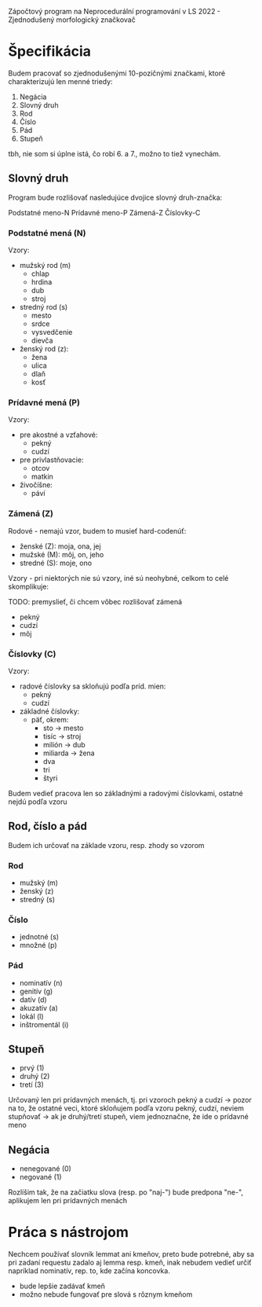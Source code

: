 
Zápočtový program na Neprocedurální programování v LS 2022 - Zjednodušený morfologický značkovač

# Špecifikácia

Budem pracovať so zjednodušenými 10-pozičnými značkami, ktoré charakterizujú len menné triedy:
1. Negácia
2. Slovný druh
3. Rod
4. Číslo
5. Pád
6. Stupeň


tbh, nie som si úplne istá, čo robí 6. a 7., možno to tiež vynechám.

## Slovný druh

Program bude rozlišovať nasledujúce dvojice slovný druh-značka:

Podstatné meno-N
Prídavné meno-P
Zámená-Z
Číslovky-C

### Podstatné mená (N)

Vzory:
- mužský rod (m)
    - chlap
    - hrdina
    - dub
    - stroj
- stredný rod (s)
    - mesto
    - srdce
    - vysvedčenie
    - dievča
- ženský rod (z):
    - žena
    - ulica
    - dlaň
    - kosť

### Prídavné mená (P)

Vzory:
- pre akostné a vzťahové:
    - pekný
    - cudzí
- pre privlastňovacie:
    - otcov
    - matkin
- živočíšne:
    - páví

### Zámená (Z)

Rodové - nemajú vzor, budem to musieť hard-codenúť:
- ženské (Z): moja, ona, jej
- mužské (M): môj, on, jeho
- stredné (S): moje, ono

Vzory - pri niektorých nie sú vzory, iné sú neohybné, celkom to celé skomplikuje:

TODO: premyslieť, či chcem vôbec rozlišovať zámená
- pekný
- cudzí
- môj

### Číslovky (C)
Vzory:
- radové číslovky sa skloňujú podľa príd. mien:
    - pekný
    - cudzí
- základné číslovky:
    - päť, okrem:
        - sto -> mesto
        - tisíc -> stroj
        - milión -> dub
        - miliarda -> žena
        - dva
        - tri
        - štyri

Budem vedieť pracova len so základnými a radovými číslovkami, ostatné nejdú podľa vzoru

## Rod, číslo a pád

Budem ich určovať na základe vzoru, resp. zhody so vzorom

### Rod

- mužský (m)
- ženský (z)
- stredný (s)

### Číslo
- jednotné (s)
- množné (p)

### Pád

- nominatív (n)
- genitív (g)
- datív (d)
- akuzatív (a)
- lokál (l)
- inštromentál (i)

## Stupeň

- prvý (1)
- druhý (2)
- tretí (3)

Určovaný len pri prídavných menách, tj. pri vzoroch pekný a cudzí
-> pozor na to, že ostatné veci, ktoré skloňujem podľa vzoru pekný, cudzí, neviem stupňovať
-> ak je druhý/tretí stupeň, viem jednoznačne, že ide o prídavné meno

## Negácia

- nenegované (0)
- negované (1)

Rozlíšim tak, že na začiatku slova (resp. po "naj-") bude predpona "ne-", aplikujem len pri prídavných menách


# Práca s nástrojom

Nechcem používať slovník lemmat ani kmeňov, preto bude potrebné, aby sa pri zadaní requestu zadalo aj lemma resp. kmeň, inak nebudem vedieť určiť napríklad nominatív, rep. to, kde začína koncovka.
- bude lepšie zadávať kmeň
- možno nebude fungovať pre slová s rôznym kmeňom

